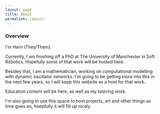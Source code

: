 ```yaml
---
layout: page
title: About
permalink: /about/
---
```


### Overview
I'm Harri (They/Them). 

Currently, I am finishing off a PhD at The University of Manchester in Soft Robotics. Hopefully some of that work will be hosted here.


Besides that, I am a mathematician, working on computational modelling with dynamic oscillator networks. I'm going to be getting more into this in the next few years, so I will kepp this website as a host for that work. 

Education content will be here, as well as my tutoring work. 

I'm also going to use this space to host projects, art and other things as time goes on, hoepfully it will fill up nicely. 


